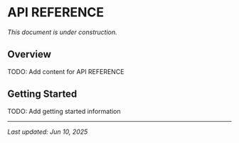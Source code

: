 # API REFERENCE

_This document is under construction._

## Overview

TODO: Add content for API REFERENCE

## Getting Started

TODO: Add getting started information

---

_Last updated: Jun 10, 2025_
